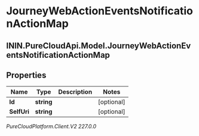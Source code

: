 # JourneyWebActionEventsNotificationActionMap

## ININ.PureCloudApi.Model.JourneyWebActionEventsNotificationActionMap

## Properties

|Name | Type | Description | Notes|
|------------ | ------------- | ------------- | -------------|
| **Id** | **string** |  | [optional] |
| **SelfUri** | **string** |  | [optional] |



_PureCloudPlatform.Client.V2 227.0.0_
